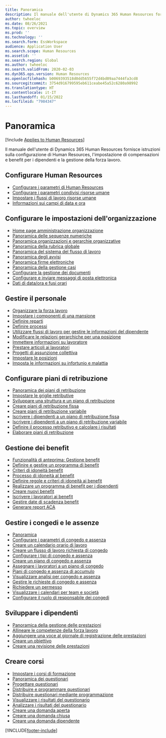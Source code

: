 ```yaml
---
title: Panoramica
description: Il manuale dell'utente di Dynamics 365 Human Resources fornisce istruzioni sulla configurazione di Human Resources, l'impostazione di compensazioni e benefit per i dipendenti e la gestione della forza lavoro.
author: twheeloc
ms.date: 08/26/2021
ms.topic: overview
ms.prod: ''
ms.technology: ''
ms.search.form: EssWorkspace
audience: Application User
ms.search.scope: Human Resources
ms.assetid: ''
ms.search.region: Global
ms.author: twheeloc
ms.search.validFrom: 2020-02-03
ms.dyn365.ops.version: Human Resources
ms.openlocfilehash: b0069393518d0dd5655f72d4bd09aa7444fa3cd8
ms.sourcegitcommit: 3754d916799595eb611ceabe45a52c6280a98992
ms.translationtype: HT
ms.contentlocale: it-IT
ms.lasthandoff: 01/15/2022
ms.locfileid: "7984347"
---
```

# <a name="overview"></a>Panoramica

[!include [Applies to Human Resources](../includes/applies-to-hr.md)]

Il manuale dell'utente di Dynamics 365 Human Resources fornisce istruzioni sulla configurazione di Human Resources, l'impostazione di compensazioni e benefit per i dipendenti e la gestione della forza lavoro.

## <a name="set-up-human-resources"></a>Configurare Human Resources

  - [Configurare i parametri di Human Resources](hr-setup-parameters.md)</br>
  - [Configurare i parametri condivisi risorse umane](hr-setup-shared-parameters.md)</br>
  - [Impostare i flussi di lavoro risorse umane](./hr-workflow-manage-employee-information.md)</br>
  - [Informazioni sui campi di data e ora](hr-setup-date-time-fields.md)</br>

## <a name="configure-organization-settings"></a>Configurare le impostazioni dell'organizzazione

  - [Home page amministrazione organizzazione](../fin-ops-core/fin-ops/organization-administration/organization-administration-home-page.md?toc=/dynamics365/human-resources/toc.json)</br>
  - [Panoramica delle sequenze numeriche](../fin-ops-core/fin-ops/organization-administration/number-sequence-overview.md?toc=/dynamics365/human-resources/toc.json)</br>
 - [Panoramica organizzazioni e gerarchie organizzative](../fin-ops-core/fin-ops/organization-administration/organizations-organizational-hierarchies.md?toc=/dynamics365/human-resources/toc.json)</br>
 - [Panoramica della rubrica globale](../fin-ops-core/fin-ops/organization-administration/overview-global-address-book.md?toc=/dynamics365/human-resources/toc.json)</br>
 - [Panoramica del sistema del flusso di lavoro](../fin-ops-core/fin-ops/organization-administration/overview-workflow-system.md?toc=/dynamics365/human-resources/toc.json)</br>
 - [Panoramica degli avvisi](../fin-ops-core/fin-ops/get-started/alerts-overview.md?toc=/dynamics365/human-resources/toc.json)</br>
 - [Panoramica firme elettroniche](../fin-ops-core/fin-ops/organization-administration/electronic-signature-overview.md?toc=/dynamics365/human-resources/toc.json)</br>
 - [Panoramica della gestione casi](../fin-ops-core/fin-ops/organization-administration/cases.md?toc=/dynamics365/human-resources/toc.json)</br>
 - [Configurare la gestione dei documenti](../fin-ops-core/fin-ops/organization-administration/configure-document-management.md?toc=/dynamics365/human-resources/toc.json)</br>
 - [Configurare e inviare messaggi di posta elettronica](../fin-ops-core/fin-ops/organization-administration/configure-email.md?toc=/dynamics365/human-resources/toc.json)</br>
 - [Dati di data/ora e fusi orari](../fin-ops-core/fin-ops/organization-administration/date-time-zones.md?toc=/dynamics365/human-resources/toc.json)</br>

## <a name="manage-personnel"></a>Gestire il personale

 - [Organizzare la forza lavoro](hr-personnel-departments-jobs-positions.md)</br>
 - [Impostare i componenti di una mansione](hr-personnel-jobs.md)</br>
 - [Definire reparti](hr-personnel-define-departments.md)</br>
 - [Definire processi](hr-personnel-define-jobs.md)</br>
 - [Utilizzare flussi di lavoro per gestire le informazioni del dipendente](hr-workflow-manage-employee-information.md)</br>
 - [Modificare le relazioni gerarchiche per una posizione](hr-personnel-modify-reporting-relationships-position.md)</br>
 - [Immettere informazioni su lavoratore](hr-personnel-enter-worker-information.md)</br>
 - [Prestare articoli ai lavoratori](hr-personnel-loan-item-worker.md)</br>
 - [Progetti di assunzione collettiva](hr-personnel-mass-hire-projects.md)</br>
 - [Impostare le posizioni](hr-personnel-set-up-positions.md)</br>
 - [Imposta le informazioni su infortunio e malattia](hr-personnel-set-up-injury-illness-information.md)</br>

## <a name="set-up-compensation-plans"></a>Configurare piani di retribuzione

 - [Panoramica dei piani di retribuzione](hr-compensation-overview.md)</br>
 - [Impostare le griglie retributive](hr-compensation-grids.md)</br>
 - [Sviluppare una struttura e un piano di retribuzione](hr-compensation-structure.md)</br>
 - [Creare piani di retribuzione fissa](hr-compensation-fixed-plans.md)</br>
 - [Creare piani di retribuzione variabile](hr-compensation-variable-plans.md)</br>
 - [Iscrivere i dipendenti a un piano di retribuzione fissa](hr-compensation-enroll-employees-fixed.md)</br>
 - [Iscrivere i dipendenti a un piano di retribuzione variabile](hr-compensation-enroll-employees-variable.md)</br>
 - [Definire il processo retributivo e calcolare i risultati](hr-compensation-define-process.md)</br>
 - [Elaborare piani di retribuzione](hr-compensation-process.md)</br>

## <a name="manage-benefits"></a>Gestione dei benefit

 - [Funzionalità di anteprima: Gestione benefit](hr-benefits-management-overview.md)</br>
 - [Definire e gestire un programma di benefit](hr-benefits-manage-program.md)</br>
 - [Criteri di idoneità benefit](hr-benefits-eligibility-policies.md)</br>
 - [Processo di idoneità al benefit](hr-benefits-eligibility-process.md)</br>
 - [Definire regole e criteri di idoneità ai benefit](hr-benefits-define-eligibility-rules.md)</br>
 - [Realizzare un programma di benefit per i dipendenti](hr-benefits-deliver-employee-benefits-program.md)</br>
 - [Creare nuovi benefit](hr-benefits-create.md)</br>
 - [Iscrivere i lavoratori ai benefit](hr-benefits-enroll-workers.md)</br>
 - [Gestire date di scadenza benefit](hr-benefits-expiration-dates.md)</br>
 - [Generare report ACA](hr-benefits-aca-reports.md)</br>

## <a name="manage-leave-and-absence"></a>Gestire i congedi e le assenze

 - [Panoramica](hr-leave-and-absence-overview.md)</br>
 - [Configurare i parametri di congedo e assenza](hr-leave-and-absence-parameters.md)</br>
 - [Creare un calendario orario di lavoro](hr-leave-and-absence-working-time-calendar.md)</br>
 - [Creare un flusso di lavoro richiesta di congedo](hr-leave-and-absence-workflow.md)</br>
 - [Configurare i tipi di congedo e assenza](hr-leave-and-absence-types.md)</br>
 - [Creare un piano di congedo e assenza](hr-leave-and-absence-plans.md)</br>
 - [Assegnare i lavoratori a un piano di congedo](hr-leave-and-absence-enroll.md)</br>
 - [Piani di congedo e assenza di accumulo](hr-leave-and-absence-accrue.md)</br>
 - [Visualizzare analisi per congedo e assenza](hr-leave-and-absence-analytics.md)</br>
 - [Gestire le richieste di congedo e assenza](hr-employee-self-service-manage-requests.md)</br>
 - [Richiedere un permesso](hr-employee-self-service-request-time-off.md)</br>
 - [Visualizzare i calendari per team e società](hr-employee-self-service-calendar.md)</br>
 - [Configurare il ruolo di responsabile dei congedi](hr-configure-absence-manager.md)</br>

## <a name="develop-employees"></a>Sviluppare i dipendenti

 - [Panoramica della gestione delle prestazioni](hr-develop-performance-management-overview.md)</br>
 - [Allineare le competenze della forza lavoro](hr-develop-skills.md)</br>
 - [Aggiungere una voce al giornale di registrazione delle prestazioni](hr-develop-add-performance-journal.md)</br>
 - [Creare un obiettivo](hr-develop-create-goal.md)</br>
 - [Creare una revisione delle prestazioni](hr-develop-create-performance-review.md)</br>

## <a name="create-courses"></a>Creare corsi

 - [Impostare i corsi di formazione](hr-learning-courses.md)</br>
 - [Panoramica dei questionari](hr-learning-questionnaires.md)</br>
 - [Progettare questionari](hr-learning-design-questionnaires.md)</br>
 - [Distribuire e programmare questionari](hr-learning-distribute-questionnaires.md)</br>
 - [Distribuire questionari mediante programmazione](hr-learning-distribute-questionnaires-scheduling.md)</br>
 - [Visualizzare i risultati del questionario](hr-learning-evaluate-questionnaire-results.md)</br>
 - [Analizzare i risultati del questionario](hr-learning-analyze-questionnaire-results.md)</br>
 - [Creare una domanda aperta](hr-learning-create-open-ended-question.md)</br>
 - [Creare una domanda chiusa](hr-learning-create-closed-ended-question.md)</br>
 - [Creare una domanda dipendente](hr-learning-depending-question.md)</br>





[!INCLUDE[footer-include](../includes/footer-banner.md)]

